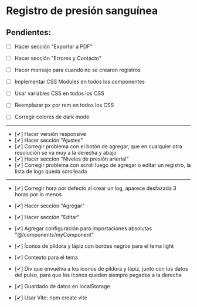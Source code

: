 # Registro de presión sanguínea

## Pendientes:

- [ ] Hacer sección "Exportar a PDF"

- [ ] Hacer sección "Errores y Contácto"

- [ ] Hacer mensaje para cuando no se crearon registros

- [ ] Implementar CSS Modules en todos los componentes
- [ ] Usar variables CSS en todos los CSS
- [ ] Reemplazar px por rem en todos los CSS
- [ ] Corregir colores de dark mode

---

- [✔] Hacer versión responsive
- [✔] Hacer sección "Ajustes"
- [✔] Corregir problema con el botón de agregar, que en cualquier otra resolución se va muy a la derecha y abajo
- [✔] Hacer sección "Niveles de presión arterial"
- [✔] Corregir problema con scroll luego de agregar o editar un registro, la lista de logs queda scrolleada

---

- [✔] Corregir hora por defecto al crear un log, aparece desfazada 3 horas por lo menos

- [✔] Hacer sección "Agregar"

- [✔] Hacer sección "Editar"

- [✔] Agregar configuración para importaciones absolutas "@/components/myComponent"

- [✔] Íconos de píldora y lápiz con bordes negros para el tema light

- [✔] Contexto para el tema

- [✔] Div que envuelva a los íconos de píldora y lápiz, junto con los datos del pulso, para que los íconos queden siempre pegados a la derecha

- [✔] Guardado de datos en localStorage

- [✔] Usar Vite: npm create vite

